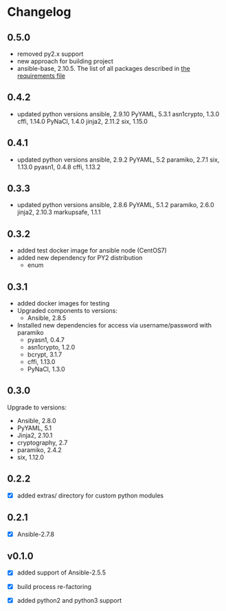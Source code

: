 # Changelog

## 0.5.0

- removed py2.x support
- new approach for building project
- ansible-base, 2.10.5. The list of all packages described in [the requirements file](conf/requirements)

## 0.4.2

- updated python versions
    ansible, 2.9.10
    PyYAML, 5.3.1
    asn1crypto, 1.3.0
    cffi, 1.14.0
    PyNaCl, 1.4.0
    jinja2, 2.11.2
    six, 1.15.0

## 0.4.1

- updated python versions
    ansible, 2.9.2
    PyYAML, 5.2
    paramiko, 2.7.1
    six, 1.13.0
    pyasn1, 0.4.8
    cffi, 1.13.2

## 0.3.3

- updated python versions
    ansible, 2.8.6
    PyYAML, 5.1.2
    paramiko, 2.6.0
    jinja2, 2.10.3
    markupsafe, 1.1.1

## 0.3.2

- added test docker image for ansible node (CentOS7) 
- added new dependency for PY2 distribution
    - enum

## 0.3.1

- added docker images for testing
- Upgraded components to versions:
    - Ansible, 2.8.5
- Installed new dependencies for access via username/password with paramiko
    - pyasn1, 0.4.7
    - asn1crypto, 1.2.0
    - bcrypt, 3.1.7
    - cffi, 1.13.0
    - PyNaCl, 1.3.0

## 0.3.0

Upgrade to versions:

- Ansible, 2.8.0
- PyYAML, 5.1
- Jinja2, 2.10.1
- cryptography, 2.7
- paramiko, 2.4.2
- six, 1.12.0

## 0.2.2

- [x] added extras/ directory for custom python modules

## 0.2.1

- [x] Ansible-2.7.8

## v0.1.0

- [x] added support of Ansible-2.5.5
- [x] build process re-factoring
- [x] added python2 and python3 support 

